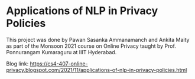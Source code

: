 # Applications of NLP in Privacy Policies

This project was done by Pawan Sasanka Ammanamanch and Ankita Maity as part of the Monsoon 2021 course on Online Privacy taught by Prof. Ponnurangam Kumaraguru at IIIT Hyderabad.

Blog link: https://cs4-407-online-privacy.blogspot.com/2021/11/applications-of-nlp-in-privacy-policies.html
